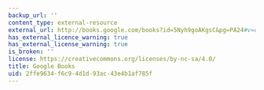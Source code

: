 ```yaml
---
backup_url: ''
content_type: external-resource
external_url: http://books.google.com/books?id=5Nyh9goAKgsC&pg=PA24#v=onepage
has_external_licence_warning: true
has_external_license_warning: true
is_broken: ''
license: https://creativecommons.org/licenses/by-nc-sa/4.0/
title: Google Books
uid: 2ffe9634-f6c9-4d1d-93ac-43e4b1af785f
---
```

